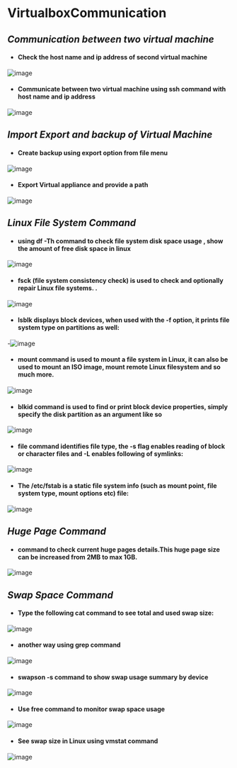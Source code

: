 # VirtualboxCommunication
## *Communication between two virtual machine*
- #### Check the host name and  ip address of second virtual machine 
![image](https://user-images.githubusercontent.com/103022040/162429024-4c1c460e-f3fb-4ef7-bdb6-d40e4a436156.png)
- #### Communicate between two virtual machine using ssh command with host name and ip address
![image](https://user-images.githubusercontent.com/103022040/162430076-e8fcf692-bc2a-478a-9856-5bcc28faecd0.png)
## *Import Export and backup of Virtual Machine*
- #### Create backup using export option from file menu
![image](https://user-images.githubusercontent.com/103022040/162432926-25f9f3f8-92b4-4f07-90d8-bda50296c176.png)
- #### Export Virtual appliance and provide a path
![image](https://user-images.githubusercontent.com/103022040/162433248-4291672d-3519-420b-a68f-ab6f5b36f6f4.png)
## *Linux File System Command*
- #### using  df -Th command to check file system disk space usage , show the amount of free disk space in linux
![image](https://user-images.githubusercontent.com/103022040/162564982-1e6592c8-6881-493f-9a29-61a81809bc0a.png)
- #### fsck (file system consistency check) is used to check and optionally repair Linux file systems. . 
![image](https://user-images.githubusercontent.com/103022040/162565276-3ea52dc6-e20c-40cc-b081-f1ba4905c470.png)
- #### lsblk displays block devices, when used with the -f option, it prints file system type on partitions as well:
-![image](https://user-images.githubusercontent.com/103022040/162565442-5bba3b27-a283-4dcc-af1c-f7a3b45acb8f.png)
 - #### mount command is used to mount a file system in Linux, it can also be used to mount an ISO image, mount remote Linux filesystem and so much more.
![image](https://user-images.githubusercontent.com/103022040/162565667-2bd667df-16b8-40bb-bd07-ff3b67a58572.png)
- #### blkid command is used to find or print block device properties, simply specify the disk partition as an argument like so
![image](https://user-images.githubusercontent.com/103022040/162566109-11d632e0-1f73-4dd8-8ddd-bf241ca826d5.png)
- #### file command identifies file type, the -s flag enables reading of block or character files and -L enables following of symlinks:
![image](https://user-images.githubusercontent.com/103022040/162566464-e6684740-275e-4ebc-9e21-692e92336282.png)
- #### The /etc/fstab is a static file system info (such as mount point, file system type, mount options etc) file:
![image](https://user-images.githubusercontent.com/103022040/162566564-16213754-f256-41e2-b130-847d91205438.png)
##  *Huge Page Command*
- #### command to check current huge pages details.This huge page size can be increased from 2MB to max 1GB.
![image](https://user-images.githubusercontent.com/103022040/162566921-c4331df1-6764-4ab2-a009-38b48584d388.png)
## *Swap Space Command*
- #### Type the following cat command to see total and used swap size:
![image](https://user-images.githubusercontent.com/103022040/162568340-dbca96e8-fea0-43d8-b097-8a179e3b5aa6.png)
- #### another way using grep command
![image](https://user-images.githubusercontent.com/103022040/162568407-abd85f6d-90eb-4ccc-a0f6-135317a32ed2.png)
- #### swapson -s command to show swap usage summary by device
![image](https://user-images.githubusercontent.com/103022040/162568554-9ab2402d-7eb5-47bb-8567-f8f4de318731.png)
- #### Use free command to monitor swap space usage
![image](https://user-images.githubusercontent.com/103022040/162568603-193df89a-e964-4abd-9a0b-8a8a5cf2f882.png)
- #### See swap size in Linux using vmstat command
![image](https://user-images.githubusercontent.com/103022040/162568683-6290b5bd-b0cd-44a1-9b8a-9abfbe2e3ce1.png)







